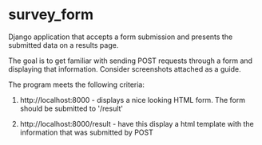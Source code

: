 # survey_form
Django application that accepts a form submission and presents the submitted data on a results page.

The goal is to get familiar with sending POST requests through a form and displaying that information. Consider screenshots attached as a guide.

The program meets the following criteria:
1. http://localhost:8000 - displays a nice looking HTML form.  The form should be submitted to '/result'

2. http://localhost:8000/result - have this display a html template with the information that was submitted by POST
